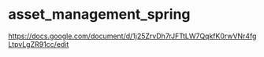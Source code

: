 # asset_management_spring

https://docs.google.com/document/d/1j25ZrvDh7rJFTtLW7QqkfK0rwVNr4fgLtpvLgZR91cc/edit
